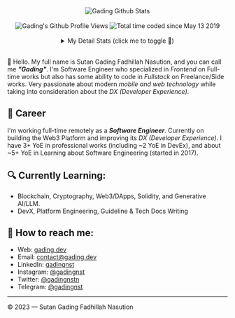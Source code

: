 <div align="center">
  <img src="https://github-readme-stats.vercel.app/api?username=gadingnst&show_icons=true&theme=dracula" alt="Gading Github Stats">
  <br><br>
  <img src="https://komarev.com/ghpvc/?username=gadingnst&color=F4A4B5&style=flat" alt="Gading's Github Profile Views" />
  <img src="https://wakatime.com/badge/user/7a831ab0-e43a-4215-aa08-92f915bed065.svg" alt="Total time coded since May 13 2019" />
  <br><br>
  <details>
    <summary>My Detail Stats (click me to toggle 👀)</summary>
    <br>
    <p><img src="https://github-readme-stats.vercel.app/api/top-langs/?username=gadingnst&theme=algolia&hide_border=true&langs_count=5" alt="Most used languages" /></p>
    <p><img src="https://github-readme-streak-stats.herokuapp.com/?user=gadingnst&theme=algolia" alt="Stat Streak" /></p>
    <p><img src="https://github-profile-trophy.vercel.app/?username=gadingnst&theme=algolia&margin-w=5&margin-h=5" alt="Github Trophy" /></p>
  </details>
</div>
<br>

👋 Hello. My full name is Sutan Gading Fadhillah Nasution, and you can call me ***"Gading"***. I'm Software Engineer who specialized in *Frontend* on Full-time works but also has some ability to code in *Fullstack* on Freelance/Side works. Very passionate about modern *mobile and web technology* while taking into consideration about the *DX (Developer Experience)*. 

## 💼 Career
I'm working full-time remotely as a ***Software Engineer***. Currently on building the Web3 Platform and improving its *DX (Developer Experience)*.
I have 3+ YoE in professional works (including ~2 YoE in DevEx), and about ~5+ YoE in Learning about Software Engineering (started in 2017).

## 🔍 Currently Learning:
- Blockchain, Cryptography, Web3/DApps, Solidity, and Generative AI/LLM.
- DevX, Platform Engineering, Guideline & Tech Docs Writing

## 🚀 How to reach me:
- Web: [gading.dev](https://gading.dev)
- Email: [contact@gading.dev](mailto:contact@gading.dev)
- LinkedIn: [gadingnst](https://www.linkedin.com/in/gadingnst)
- Instagram: [@gadingnst](https://instagram.com/gadingnst)
- Twitter: [@gadingnstn](https://twitter.com/gadingnstn)
- Telegram: [@gadingnst](https://t.me/gadingnst)

---

© 2023 — Sutan Gading Fadhillah Nasution
